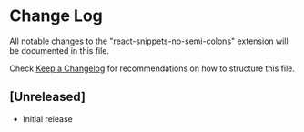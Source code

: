 # Change Log

All notable changes to the "react-snippets-no-semi-colons" extension will be documented in this file.

Check [Keep a Changelog](http://keepachangelog.com/) for recommendations on how to structure this file.

## [Unreleased]

- Initial release